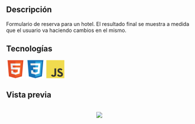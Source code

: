 ## Descripción  
Formulario de reserva para un hotel. El resultado final se muestra a medida que el usuario va haciendo cambios en el mismo.

## Tecnologías
<span>
<img src="https://github.com/devicons/devicon/blob/master/icons/html5/html5-original.svg" alt="html5" width="50" height="50"/>
<img src="https://github.com/devicons/devicon/blob/master/icons/css3/css3-original.svg" alt="css3" width="50" height="50"/>
<img src="https://github.com/devicons/devicon/blob/master/icons/javascript/javascript-original.svg" alt="css3" width="50" height="50"/>
</span>

## Vista previa
<p align="center"><br>
<img src="https://user-images.githubusercontent.com/125128610/224479285-3101bace-09b4-4e28-a315-54e03399fe15.png">
</p>
